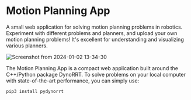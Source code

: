 # Motion Planning App




A small web application for solving motion planning problems in robotics. Experiment with different problems and planners, and upload your own motion planning problems! It's excellent for understanding and visualizing various planners.

![Screenshot from 2024-01-02 13-34-30](https://github.com/quimortiz/motion_planning_app/assets/32126190/4eb82c80-f5cc-4c31-ab94-e9900292b8ca)


The Motion Planning App is a compact web application built around the C++/Python package DynoRRT. To solve problems on your local computer with state-of-the-art performance, you can simply use:


```
pip3 install pydynorrt
```
